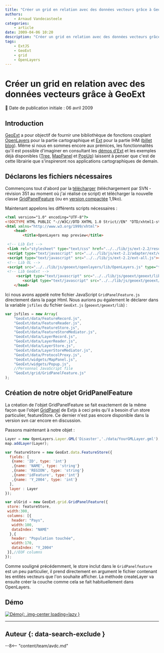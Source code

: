 ```yaml
---
title: "Créer un grid en relation avec des données vecteurs grâce à GeoExt"
authors:
    - Arnaud Vandecasteele
categories:
    - article
date: 2009-04-06 10:20
description: "Créer un grid en relation avec des données vecteurs grâce à GeoExt"
tags:
    - ExtJS
    - GeoExt
    - grid
    - OpenLayers
---
```


# Créer un grid en relation avec des données vecteurs grâce à GeoExt

:calendar: Date de publication initiale : 06 avril 2009

## Introduction

[GeoExt](http://www.geoext.org/trac/geoext) a pour objectif de fournir une bibliothèque de fonctions couplant [OpenLayers](http://www.openlayers.org/) pour la partie cartographique et [Ext](http://extjs.com/) pour la partie IHM ([billet blog](http://geotribu.net/node/75)). Même si nous en sommes encore aux prémices, les fonctionnalités qu'il est possible d'imaginer en consultant les [démos d'Ext](http://extjs.com/deploy/dev/examples/samples.html) et les exemples déjà disponibles ([Tree](http://demo.opengeo.org/ems/examples/gx-tree-demo.html), [MapPanel](http://geoext.blogspot.com/2009/03/geoext-mappanel-is-born.html) et [PopUp](http://geoext.blogspot.com/2009/03/new-widget-in-geoext-popup.html)) laissent à penser que c'est de cette librairie que s'inspireront nos applications cartographiques de demain.

## Déclarons les fichiers nécessaires

Commençons tout d'abord par la [télécharger](http://www.geoext.org/trac/geoext/wiki/Development) (téléchargement par SVN - révision 351 au moment où j'ai réalisé ce script) et télécharger la nouvelle classe [GridPanelFeature](http://ks356007.kimsufi.com/arno/lib/js/geoext/geoext/lib/GeoExt/grid/GridPanelFeature.js) (ou en [version compactée](http://ks356007.kimsufi.com/arno/lib/js/geoext/geoext/lib/GeoExt/grid/GridPanelFeature_packed.js) 1,9ko).

Maintenant appelons les différents scripts nécessaires :

```html
<?xml version="1.0" encoding="UTF-8"?>
<!DOCTYPE HTML PUBLIC "-//W3C//DTD XHTML 1.0 Strict//EN" "DTD/xhtml1-strict.dtd">
<html xmlns="http://www.w3.org/1999/xhtml">
    <head>
        <title>OpenLayers map preview</title>

 <!-- Lib Ext -->
 <link rel="stylesheet" type="text/css" href="../../lib/js/ext-2.2/resources/css/ext-all.css" />
 <script type="text/javascript" src="../../lib/js/ext-2.2/adapter/ext/ext-base.js"></script>
 <script type="text/javascript" src="../../lib/js/ext-2.2/ext-all.js"></script>
 <!-- Lib OL -->
 <script src="../../lib/js/geoext/openlayers/lib/OpenLayers.js" type="text/javascript"></script>
 <!-- Lib GeoExt -->
     <script type="text/javascript" src="../../lib/js/geoext/geoext/lib/GeoExt.js"></script>
        <script type="text/javascript" src="../../lib/js/geoext/geoext/lib/GridPanelFeature.js"></script>
    </head>
```

Ici nous avons appelé notre fichier JavaScript `GridPanelFeature.js` directement dans la page Html. Nous aurions pu également le déclarer dans la variable `jsfiles` du fichier `GeoExt.js` (`geoext/geoext/lib`) :

```javascript
var jsfiles = new Array(
    "GeoExt/data/FeatureRecord.js",
    "GeoExt/data/FeatureReader.js",
    "GeoExt/data/FeatureStore.js",
    "GeoExt/data/FeatureStoreMediator.js",
    "GeoExt/data/LayerRecord.js",
    "GeoExt/data/LayerReader.js",
    "GeoExt/data/LayerStore.js",
    "GeoExt/data/LayerStoreMediator.js",
    "GeoExt/data/ProtocolProxy.js",
    "GeoExt/widgets/MapPanel.js",
    "GeoExt/widgets/Popup.js",
    //Personnal JavaScript file
    "GeoExt/grid/GridPanelFeature.js"
);
```

## Création de notre objet GridPanelFeature

La création de l'objet GridPanelFeature se fait exactement de la même façon que l'objet [GridPanel](http://extjs.com/deploy/dev/docs/?class=Ext.grid.GridPanel) de Extjs à ceci près qu'il a besoin d'un store particulier, featureStore. Ce dernier n'est pas encore disponible dans la version svn car encore en discussion.

Passons maintenant à notre objet :

```javascript
Layer = new OpenLayers.Layer.GML('Disaster','./data/YourGMLLayer.gml');
map.addLayer(Layer);

var featureStore = new GeoExt.data.FeatureStore({
  fields: [
   {name: 'ID', type: 'int'}
   ,{name: 'NAME', type: 'string'}
   ,{name: 'REGION', type: 'string'}
   ,{name:'idFeature', type:'int'}
   ,{name: 'Y_2004', type: 'int'}
  ],
  layer : Layer
});

var olGrid = new GeoExt.grid.GridPanelFeature({
 store: featureStore,
 width:300,
 columns: [{
   header: "Pays",
   width:100,
   dataIndex: "NAME"
  },{
   header: "Population touchée",
   width:170,
   dataIndex: "Y_2004"
 }],//EOF columns
});
```

Comme souligné précédemment, le store inclut dans le `GridPanelfeature` est un peu particulier, il prend directement en argument le fichier contenant les entités vecteurs que l'on souhaite afficher. La méthode createLayer va ensuite créer la couche comme cela se fait habituellement dans OpenLayers.

## Démo

[![Démo](https://cdn.geotribu.fr/img/articles-blog-rdp/articles/2009/GridPanelFeature.png "Démo"){: .img-center loading=lazy }](http://geotribu.net/applications/tutoriaux/GeoExt/disaster/index.html)

----

## Auteur {: data-search-exclude }

--8<-- "content/team/avdc.md"
